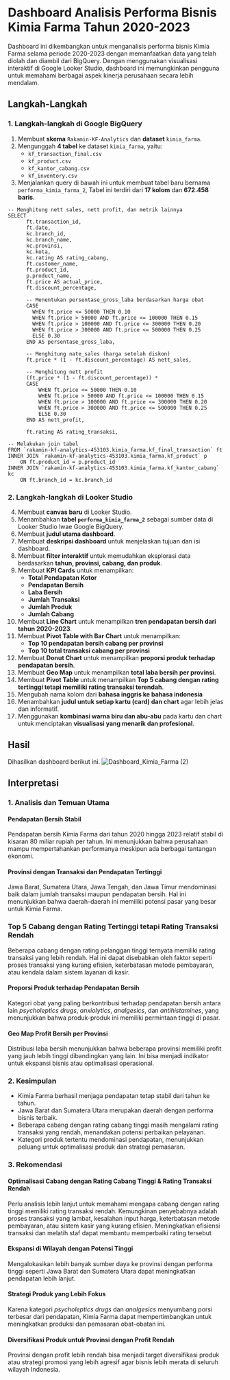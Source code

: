 # Dashboard Analisis Performa Bisnis Kimia Farma Tahun 2020-2023

Dashboard ini dikembangkan untuk menganalisis performa bisnis Kimia Farma selama periode 2020-2023 dengan memanfaatkan data yang telah diolah dan diambil dari BigQuery. Dengan menggunakan visualisasi interaktif di Google Looker Studio,  dashboard ini memungkinkan pengguna untuk memahami berbagai aspek kinerja perusahaan secara lebih mendalam.

## Langkah-Langkah

### 1. Langkah-langkah di Google BigQuery  
1. Membuat **skema** `Rakamin-KF-Analytics` dan **dataset** `kimia_farma`.  
2. Mengunggah **4 tabel** ke dataset `kimia_farma`, yaitu:  
   - `kf_transaction_final.csv`  
   - `kf_product.csv`  
   - `kf_kantor_cabang.csv`
   - `kf_inventory.csv` 
3. Menjalankan query di bawah ini untuk membuat tabel baru bernama `performa_kimia_farma_2`, Tabel ini terdiri dari **17 kolom** dan **672.458 baris**.

```
-- Menghitung nett sales, nett profit, dan metrik lainnya
SELECT
      ft.transaction_id,
      ft.date,
      kc.branch_id,
      kc.branch_name,
      kc.provinsi,
      kc.kota,
      kc.rating AS rating_cabang,
      ft.customer_name,
      ft.product_id,
      p.product_name,
      ft.price AS actual_price,
      ft.discount_percentage,

      -- Menentukan persentase_gross_laba berdasarkan harga obat
      CASE 
        WHEN ft.price <= 50000 THEN 0.10
        WHEN ft.price > 50000 AND ft.price <= 100000 THEN 0.15
        WHEN ft.price > 100000 AND ft.price <= 300000 THEN 0.20
        WHEN ft.price > 300000 AND ft.price <= 500000 THEN 0.25
        ELSE 0.30
      END AS persentase_gross_laba,

      -- Menghitung nate_sales (harga setelah diskon)
      ft.price * (1 - ft.discount_percentage) AS nett_sales,

      -- Menghitung nett profit 
      (ft.price * (1 - ft.discount_percentage)) * 
      CASE 
          WHEN ft.price <= 50000 THEN 0.10
          WHEN ft.price > 50000 AND ft.price <= 100000 THEN 0.15
          WHEN ft.price > 100000 AND ft.price <= 300000 THEN 0.20
          WHEN ft.price > 300000 AND ft.price <= 500000 THEN 0.25
          ELSE 0.30
      END AS nett_profit,     

      ft.rating AS rating_transaksi, 

-- Melakukan join tabel 
FROM `rakamin-kf-analytics-453103.kimia_farma.kf_final_transaction` ft
INNER JOIN `rakamin-kf-analytics-453103.kimia_farma.kf_product` p
    ON ft.product_id = p.product_id
INNER JOIN `rakamin-kf-analytics-453103.kimia_farma.kf_kantor_cabang` kc
    ON ft.branch_id = kc.branch_id

```  

### 2. Langkah-langkah di Looker Studio  
4. Membuat **canvas baru** di Looker Studio.  
5. Menambahkan **tabel `performa_kimia_farma_2`** sebagai sumber data di Looker Studio lwae Google BigQuery.  
6. Membuat **judul utama dashboard**.  
7. Membuat **deskripsi dashboard** untuk menjelaskan tujuan dan isi dashboard.  
8. Membuat **filter interaktif** untuk memudahkan eksplorasi data berdasarkan **tahun, provinsi, cabang, dan produk**.  
9. Membuat **KPI Cards** untuk menampilkan:  
   - **Total Pendapatan Kotor**  
   - **Pendapatan Bersih**  
   - **Laba Bersih**  
   - **Jumlah Transaksi**  
   - **Jumlah Produk**  
   - **Jumlah Cabang**  
10. Membuat **Line Chart** untuk menampilkan **tren pendapatan bersih dari tahun 2020-2023**.  
11. Membuat **Pivot Table with Bar Chart** untuk menampilkan:  
     - **Top 10 pendapatan bersih cabang per provinsi**  
     - **Top 10 total transaksi cabang per provinsi**  
12. Membuat **Donut Chart** untuk menampilkan **proporsi produk terhadap pendapatan bersih**.  
13. Membuat **Geo Map** untuk menampilkan **total laba bersih per provinsi**.  
14. Membuat **Pivot Table** untuk menampilkan **Top 5 cabang dengan rating tertinggi tetapi memiliki rating transaksi terendah**.
15. Mengubah nama kolom dari **bahasa inggris ke bahasa indonesia**  
16. Menambahkan **judul untuk setiap kartu (card) dan chart** agar lebih jelas dan informatif.  
17. Menggunakan **kombinasi warna biru dan abu-abu** pada kartu dan chart untuk menciptakan **visualisasi yang menarik dan profesional**.

## Hasil
Dihasilkan dashboard berikut ini.
![Dashboard_Kimia_Farma (2)](https://github.com/user-attachments/assets/ac74433e-2d64-4051-a1bf-1583fb5ab32e)

## Interpretasi 

### 1. Analisis dan Temuan Utama

#### **Pendapatan Bersih Stabil**  
Pendapatan bersih Kimia Farma dari tahun 2020 hingga 2023 relatif stabil di kisaran 80 miliar rupiah per tahun. Ini menunjukkan bahwa perusahaan mampu mempertahankan performanya meskipun ada berbagai tantangan ekonomi.

#### **Provinsi dengan Transaksi dan Pendapatan Tertinggi**  
Jawa Barat, Sumatera Utara, Jawa Tengah, dan Jawa Timur mendominasi baik dalam jumlah transaksi maupun pendapatan bersih. Hal ini menunjukkan bahwa daerah-daerah ini memiliki potensi pasar yang besar untuk Kimia Farma.

### **Top 5 Cabang dengan Rating Tertinggi tetapi Rating Transaksi Rendah**
Beberapa cabang dengan rating pelanggan tinggi ternyata memiliki rating transaksi yang lebih rendah. Hal ini dapat disebabkan oleh faktor seperti proses transaksi yang kurang efisien, keterbatasan metode pembayaran, atau kendala dalam sistem layanan di kasir.

#### **Proporsi Produk terhadap Pendapatan Bersih**  
Kategori obat yang paling berkontribusi terhadap pendapatan bersih antara lain *psycholeptics drugs*, *anxiolytics*, *analgesics*, dan *antihistamines*, yang menunjukkan bahwa produk-produk ini memiliki permintaan tinggi di pasar.

#### **Geo Map Profit Bersih per Provinsi**  
Distribusi laba bersih menunjukkan bahwa beberapa provinsi memiliki profit yang jauh lebih tinggi dibandingkan yang lain. Ini bisa menjadi indikator untuk ekspansi bisnis atau optimalisasi operasional.


### 2. Kesimpulan  
- Kimia Farma berhasil menjaga pendapatan tetap stabil dari tahun ke tahun.  
- Jawa Barat dan Sumatera Utara merupakan daerah dengan performa bisnis terbaik.  
- Beberapa cabang dengan rating cabang tinggi masih mengalami rating transaksi yang rendah, menandakan potensi perbaikan pelayanan.  
- Kategori produk tertentu mendominasi pendapatan, menunjukkan peluang untuk optimalisasi produk dan strategi pemasaran.  


### 3. Rekomendasi  

#### **Optimalisasi Cabang dengan Rating Cabang Tinggi & Rating Transaksi Rendah**  
Perlu analisis lebih lanjut untuk memahami mengapa cabang dengan rating tinggi memiliki rating transaksi rendah. Kemungkinan penyebabnya adalah proses transaksi yang lambat, kesalahan input harga, keterbatasan metode pembayaran, atau sistem kasir yang kurang efisien. Meningkatkan efisiensi transaksi dan melatih staf dapat membantu memperbaiki rating tersebut

#### **Ekspansi di Wilayah dengan Potensi Tinggi**  
Mengalokasikan lebih banyak sumber daya ke provinsi dengan performa tinggi seperti Jawa Barat dan Sumatera Utara dapat meningkatkan pendapatan lebih lanjut.

#### **Strategi Produk yang Lebih Fokus**  
Karena kategori *psycholeptics drugs* dan *analgesics* menyumbang porsi terbesar dari pendapatan, Kimia Farma dapat mempertimbangkan untuk meningkatkan produksi dan pemasaran obat-obatan ini.

#### **Diversifikasi Produk untuk Provinsi dengan Profit Rendah**  
Provinsi dengan profit lebih rendah bisa menjadi target diversifikasi produk atau strategi promosi yang lebih agresif agar bisnis lebih merata di seluruh wilayah Indonesia.
